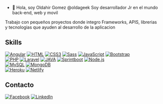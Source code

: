 - 👋 Hola, soy Oldahir Gomez @oldageek
Soy desarrollador Jr en el mundo back-end, web y movil

Trabajo con pequeños proyectos donde integro Frameworks, APIS, librerias 
y tecnologias que ayuden al desarrollo de la aplicacion

## Skills

[![Angular](https://img.shields.io/badge/Angular-DD0031?style=for-the-badge&logo=angular&logoColor=white)]()
[![HTML](https://img.shields.io/badge/HTML5-E34F26?style=for-the-badge&logo=html5&logoColor=white)]()
[![CSS3](https://img.shields.io/badge/CSS3-1572B6?style=for-the-badge&logo=css3&logoColor=white)]()
[![Sass](https://img.shields.io/badge/Sass-CC6699?style=for-the-badge&logo=sass&logoColor=white)]()
[![JavaScript](https://img.shields.io/badge/JavaScript-F7DF1E?style=for-the-badge&logo=javascript&logoColor=black)]()
[![Bootstrap](https://img.shields.io/badge/Bootstrap-563D7C?style=for-the-badge&logo=bootstrap&logoColor=white)]()
<br>
[![PHP](https://img.shields.io/badge/PHP-777BB4?style=for-the-badge&logo=php&logoColor=white)]()
[![Laravel](https://img.shields.io/badge/Laravel-FF2D20?style=for-the-badge&logo=laravel&logoColor=white)]()
[![JAVA](https://img.shields.io/badge/Java-ED8B00?style=for-the-badge&logo=java&logoColor=white)]()
[![Sprintboot](https://img.shields.io/badge/Spring%20Boot-4EA94B?style=for-the-badge&logo=spring&logoColor=white)]()
[![Node.js](https://img.shields.io/badge/Node.js-43853D?style=for-the-badge&logo=node.js&logoColor=white)]()
<br>
[![MySQL](https://img.shields.io/badge/MySQL-00000F?style=for-the-badge&logo=mysql&logoColor=white)]()
[![MongoDB](https://img.shields.io/badge/MongoDB-4EA94B?style=for-the-badge&logo=mongodb&logoColor=white)]()
<br>
[![Heroku](https://img.shields.io/badge/Heroku-430098?style=for-the-badge&logo=heroku&logoColor=white)]()
[![Netlify](https://img.shields.io/badge/Netlify-00C7B7?style=for-the-badge&logo=netlify&logoColor=white)]()

## Contacto

[![Facebook](https://img.shields.io/badge/Facebook-1877F2?style=for-the-badge&logo=facebook&logoColor=white)](https://www.facebook.com/oldahir.gomez/)
[![LinkedIn](https://img.shields.io/badge/LinkedIn-0077B5?style=for-the-badge&logo=linkedin&logoColor=white)](https://mx.linkedin.com/in/oldahir-gomez-merino-06b49b123)
